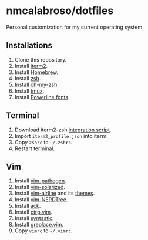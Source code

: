 # nmcalabroso/dotfiles
Personal customization for my current operating system

## Installations
1. Clone this repository.
2. Install [iterm2](https://iterm2.com).
3. Install [Homebrew](https://brew.sh).
4. Install [zsh](https://gist.github.com/derhuerst/12a1558a4b408b3b2b6e#step-2--install-zsh).
5. Install [oh-my-zsh](https://ohmyz.sh).
6. Install [tmux](http://macappstore.org/tmux/).
7. Install [Powerline fonts](https://github.com/powerline/fonts).

## Terminal
1. Download iterm2-zsh [integration script](https://www.iterm2.com/documentation-shell-integration.html).
2. Import `iterm2_profile.json` into iterm.
3. Copy `zshrc` to `~/.zshrc`.
4. Restart terminal.

## Vim
1. Install [vim-pathogen](https://github.com/tpope/vim-pathogen).
2. Install [vim-solarized](https://github.com/altercation/vim-colors-solarized).
3. Install [vim-airline](https://github.com/vim-airline/vim-airline) and its [themes](https://github.com/vim-airline/vim-airline-themes).
4. Install [vim-NERDTree](https://github.com/scrooloose/nerdtree).
5. Install [ack](https://beyondgrep.com/install/).
6. Install [ctrp.vim](https://github.com/kien/ctrlp.vim).
7. Install [syntastic](https://github.com/vim-syntastic/syntastic#installpathogen).
8. Install [greplace.vim](https://github.com/skwp/greplace.vim).
9. Copy `vimrc` to `~/.vimrc`.
